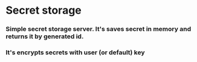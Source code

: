 # Secret storage
### Simple secret storage server. It's saves secret in memory and returns it by generated id.
### It's encrypts secrets with user (or default) key